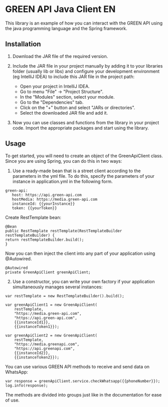 # GREEN API Java Client EN

This library is an example of how you can interact with the GREEN API
using the java programming language and the Spring framework.

## Installation

1. Download the JAR file of the required version.
2. Include the JAR file in your project manually by adding it to your libraries folder (usually lib or libs)
   and configure your development environment (eg IntelliJ IDEA) to include this JAR file in the project path:

    - Open your project in IntelliJ IDEA.
    - Go to menu "File" -> "Project Structure".
    - In the "Modules" section, select your module.
    - Go to the "Dependencies" tab.
    - Click on the "+" button and select "JARs or directories".
    - Select the downloaded JAR file and add it.

3. Now you can use classes and functions from the library in your project code. Import the appropriate packages and start using the library.

## Usage

To get started, you will need to create an object of the GreenApiClient class.
Since you are using Spring, you can do this in two ways:

1. Use a ready-made bean that is a street client according to the parameters in the yml file. To do this, specify the parameters of your instance in application.yml in the following form.

```
green-api:
   host: https://api.green-api.com
   hostMedia: https://media.green-api.com
   instanceId: {{yourInstance}}
   token: {{yourToken}}
```

Create RestTemplate bean:

```
@Bean
public RestTemplate restTemplate(RestTemplateBuilder restTemplateBuilder) {
return restTemplateBuilder.build();
}
```

Now you can then inject the client into any part of your application using @Autowired.

```
@Autowired
private GreenApiClient greenApiClient;
```

2. Use a constructor, you can write your own factory if your application simultaneously manages several instances:

```
var restTemplate = new RestTemplateBuilder().build();

var greenApiClient1 = new GreenApiClient(
    restTemplate,
    "https://media.green-api.com",
    "https://api.green-api.com",
    {{instanceId1}},
    {{instanceToken1}});

var greenApiClient2 = new GreenApiClient(
    restTemplate,
    "https://media.greenapi.com",
    "https://api.greenapi.com",
    {{instanceId2}},
    {{instanceToken2}});
```

You can use various GREEN API methods to receive and send data
on WhatsApp:

```
var response = greenApiClient.service.checkWhatsapp({{phoneNumber}});
log.info(response);
```

The methods are divided into groups just like in the documentation for ease of use.